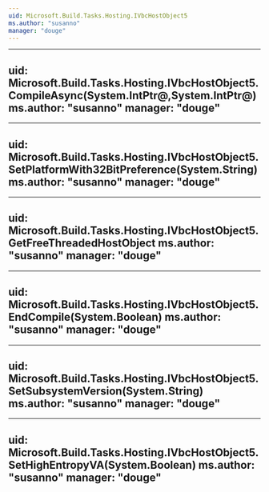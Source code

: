 ```yaml
---
uid: Microsoft.Build.Tasks.Hosting.IVbcHostObject5
ms.author: "susanno"
manager: "douge"
---
```


---
uid: Microsoft.Build.Tasks.Hosting.IVbcHostObject5.CompileAsync(System.IntPtr@,System.IntPtr@)
ms.author: "susanno"
manager: "douge"
---

---
uid: Microsoft.Build.Tasks.Hosting.IVbcHostObject5.SetPlatformWith32BitPreference(System.String)
ms.author: "susanno"
manager: "douge"
---

---
uid: Microsoft.Build.Tasks.Hosting.IVbcHostObject5.GetFreeThreadedHostObject
ms.author: "susanno"
manager: "douge"
---

---
uid: Microsoft.Build.Tasks.Hosting.IVbcHostObject5.EndCompile(System.Boolean)
ms.author: "susanno"
manager: "douge"
---

---
uid: Microsoft.Build.Tasks.Hosting.IVbcHostObject5.SetSubsystemVersion(System.String)
ms.author: "susanno"
manager: "douge"
---

---
uid: Microsoft.Build.Tasks.Hosting.IVbcHostObject5.SetHighEntropyVA(System.Boolean)
ms.author: "susanno"
manager: "douge"
---
